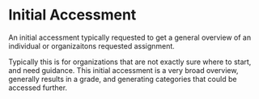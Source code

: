 # Initial Accessment
An initial accessment typically requested to get a general overview of an
individual or organizaitons requested assignment. 

Typically this is for organizations that are not exactly sure where to start,
and need guidance. This initial accessment is a very broad overview, generally
results in a grade, and generating categories that could be accessed further.
